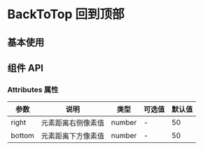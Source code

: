 
# BackToTop 回到顶部

## 基本使用

<preview path="../demos/back-to-top/back-to-top-1.vue" title="基本使用" description=" "></preview>

## 组件 API

### Attributes 属性

| 参数 | 说明 | 类型 | 可选值 | 默认值 |
|  ----  | ----  | ----  | ----  | ----  |
| right | 元素距离右侧像素值 | number | - | 50|
| bottom | 元素距离下方像素值 | number |- | 50|

